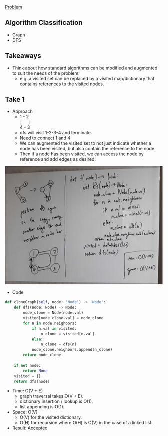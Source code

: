 [Problem](https://leetcode.com/problems/clone-graph/)

## Algorithm Classification
- Graph
- DFS

## Takeaways
- Think about how standard algorithms can be modified and augmented to suit the
  needs of the problem.
    - e.g. a visited set can be replaced by a visited map/dictionary that
      contains references to the visited nodes.

## Take 1
- Approach
    - 1 - 2<br>
      `|   |`<br>
      4 - 3
    - dfs will visit 1-2-3-4 and terminate.
    - Need to connect 1 and 4
    - We can augmented the visited set to not just indicate whether a node has
      been visited, but also contain the reference to the node.
    - Then if a node has been visited, we can access the node by reference and
      add edges as desired.

![](img-1.jpg)
- Code
```python
def cloneGraph(self, node: 'Node') -> 'Node':
    def dfs(node: Node) -> Node:
        node_clone = Node(node.val)
        visited[node_clone.val] = node_clone
        for n in node.neighbors:
            if n.val in visited:
                n_clone = visited[n.val]
            else:
                n_clone = dfs(n)
            node_clone.neighbors.append(n_clone)
        return node_clone

    if not node:
        return None
    visited = {}
    return dfs(node)
```
- Time: O(V + E)
    - graph traversal takes O(V + E).
    - dictionary insertion / lookup is O(1).
    - list appending is O(1).
- Space: O(V)
    - O(V) for the visited dictionary.
    - O(H) for recursion where O(H) is O(V) in the case of a linked list.
- Result: Accepted


